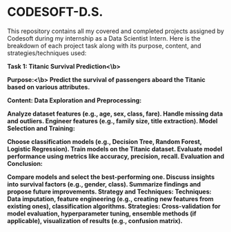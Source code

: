 # CODESOFT-D.S.
This repository contains all my covered and completed projects assigned by Codesoft during my internship as a Data Scientist Intern.
Here is the breakdown of each project task along with its purpose, content, and strategies/techniques used:

<b>Task 1: Titanic Survival Prediction<\b>

<b>Purpose:<\b>
Predict the survival of passengers aboard the Titanic based on various attributes.

Content:
Data Exploration and Preprocessing:

Analyze dataset features (e.g., age, sex, class, fare).
Handle missing data and outliers.
Engineer features (e.g., family size, title extraction).
Model Selection and Training:

Choose classification models (e.g., Decision Tree, Random Forest, Logistic Regression).
Train models on the Titanic dataset.
Evaluate model performance using metrics like accuracy, precision, recall.
Evaluation and Conclusion:

Compare models and select the best-performing one.
Discuss insights into survival factors (e.g., gender, class).
Summarize findings and propose future improvements.
Strategy and Techniques:
Techniques: Data imputation, feature engineering (e.g., creating new features from existing ones), classification algorithms.
Strategies: Cross-validation for model evaluation, hyperparameter tuning, ensemble methods (if applicable), visualization of results (e.g., confusion matrix).
